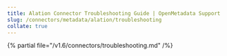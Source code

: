 ```yaml
---
title: Alation Connector Troubleshooting Guide | OpenMetadata Support
slug: /connectors/metadata/alation/troubleshooting
collate: true
---
```


{% partial file="/v1.6/connectors/troubleshooting.md" /%}

